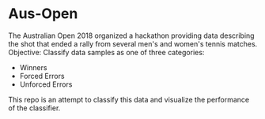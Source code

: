 # Aus-Open

The Australian Open 2018 organized a hackathon providing data describing the shot that ended a rally from several men's and women's tennis matches.
Objective: Classify data samples as one of three categories:
- Winners
- Forced Errors
- Unforced Errors

This repo is an attempt to classify this data and visualize the performance of the classifier.
